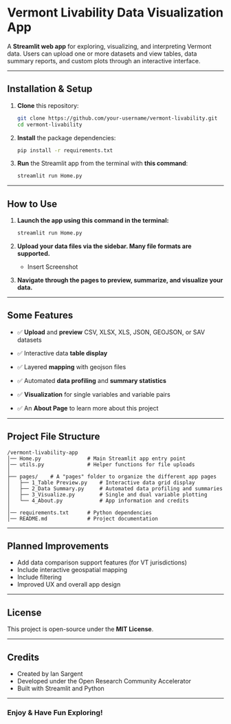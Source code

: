 # Vermont Livability Data Visualization App

A **Streamlit web app** for exploring, visualizing, and interpreting Vermont data. Users can upload one or more datasets and view tables, data summary reports, and custom plots through an interactive interface.

---


## Installation & Setup

1. **Clone** this repository:

   ```sh
   git clone https://github.com/your-username/vermont-livability.git
   cd vermont-livability
   ```

3. **Install** the package dependencies:

   ```sh
   pip install -r requirements.txt
   ```

4. **Run** the Streamlit app from the terminal with **this command**:

   ```sh
   streamlit run Home.py
   ```

---


## How to Use

1. **Launch the app using this command in the terminal:**

   ```sh
   streamlit run Home.py
   ```

2. **Upload your data files via the sidebar. Many file formats are supported.**

   * Insert Screenshot
   
3. **Navigate through the pages to preview, summarize, and visualize your data.**

---


## Some Features


- ✅ **Upload** and **preview** CSV, XLSX, XLS, JSON, GEOJSON, or SAV datasets

- ✅ Interactive data **table display**

- ✅ Layered **mapping** with geojson files

- ✅ Automated **data profiling** and **summary statistics**

- ✅ **Visualization** for single variables and variable pairs

- ✅ An **About Page** to learn more about this project

---


## Project File Structure

```
/vermont-livability-app
│── Home.py               # Main Streamlit app entry point
│── utils.py              # Helper functions for file uploads
│
├── pages/    # A "pages" folder to organize the different app pages
│   ├── 1_Table Preview.py    # Interactive data grid display
│   ├── 2_Data Summary.py     # Automated data profiling and summaries
│   ├── 3_Visualize.py        # Single and dual variable plotting
│   └── 4_About.py            # App information and credits
│
│── requirements.txt      # Python dependencies
│── README.md             # Project documentation
```

---

## Planned Improvements

- Add data comparison support features (for VT jurisdictions)
- Include interactive geospatial mapping
- Include filtering 
- Improved UX and overall app design

---

## License

This project is open-source under the **MIT License**.

---

## Credits

- Created by Ian Sargent  
- Developed under the Open Research Community Accelerator  
- Built with Streamlit and Python

---

### Enjoy & Have Fun Exploring!
